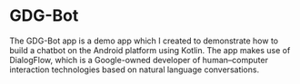 # GDG-Bot
The GDG-Bot app is a demo app which I created to demonstrate how to build a chatbot on the Android platform using Kotlin. The app makes use of DialogFlow, which is a Google-owned developer of human–computer interaction technologies based on natural language conversations.
